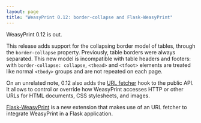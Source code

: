 ```yaml
---
layout: page
title: "WeasyPrint 0.12: border-collapse and Flask-WeasyPrint"
---
```


WeasyPrint 0.12 is out.

This release adds support for the collapsing border model of tables, through
the `border-collapse` property. Previously, table borders were always
separated. This new model is incompatible with table headers and footers:
with `border-collapse: collapse`, `<thead>` and `<tfoot>` elements
are treated like normal `<tbody>` groups and are not repeated on each page.

On an unrelated note, 0.12 also adds the [URL fetcher](/using/#url-fetchers)
hook to the public API. It allows to control or override how WeasyPrint
accesses HTTP or other URLs for HTML documents, CSS stylesheets, and images.

[Flask-WeasyPrint](http://packages.python.org/Flask-WeasyPrint/) is
a new extension that makes use of an URL fetcher to integrate WeasyPrint
in a Flask application.
